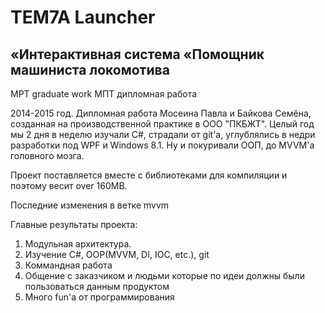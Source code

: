 # TEM7A Launcher

## «Интерактивная система «Помощник машиниста локомотива

MPT graduate work
МПТ дипломная работа



2014-2015 год. 
Дипломная работа Мосеина Павла и Байкова Семёна, созданная на производственной практике в ООО "ПКБЖТ". 
Целый год мы 2 дня в неделю изучали C#, страдали от git'a, углублялись в недри разработки под WPF и Windows 8.1.
Ну и покуривали ООП, до MVVM'a головного мозга.

Проект поставляется вместе с библиотеками для компиляции и поэтому весит over 160MB.

Последние изменения в ветке mvvm

Главные результаты проекта:

1. Модульная архитектура.
2. Изучение C#, OOP(MVVM, DI, IOC, etc.), git
3. Коммандная работа
4. Общение с заказчиком и людьми которые по идеи должны были пользоваться данным продуктом
5. Много fun'a от программирования
